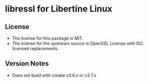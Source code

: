 # libressl for Libertine Linux

## License

* The license for this package is MIT.
* The license for the upstream source is OpenSSL License with ISC licensed replacements.

## Version Notes

* Does not build with cmake v3.6.x or v3.7.x
